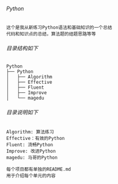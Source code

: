 ###### Python
```
这个是我从新练习Python语法和基础知识的一个总结
代码和知识点的总结，算法题的结题思路等等
```
###### 目录结构如下
```
Python
├── Python
│   ├── Algorithm
│   ├── Effective
│   ├── Fluent
│   ├── Improve
│   └── magedu
```
###### 目录说明如下
```
Algorithm: 算法练习
Effective：有效的Python
Fluent: 流畅Python
Improve: 改进Python
magedu: 马哥的Python
```
```
每个项目都有单独的README.md
用于介绍每个单元的内容
```